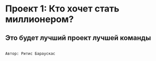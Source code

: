 # Проект 1: Кто хочет стать миллионером?

## Это будет лучший проект лучшей команды
```

Автор: Ритис Бараускас